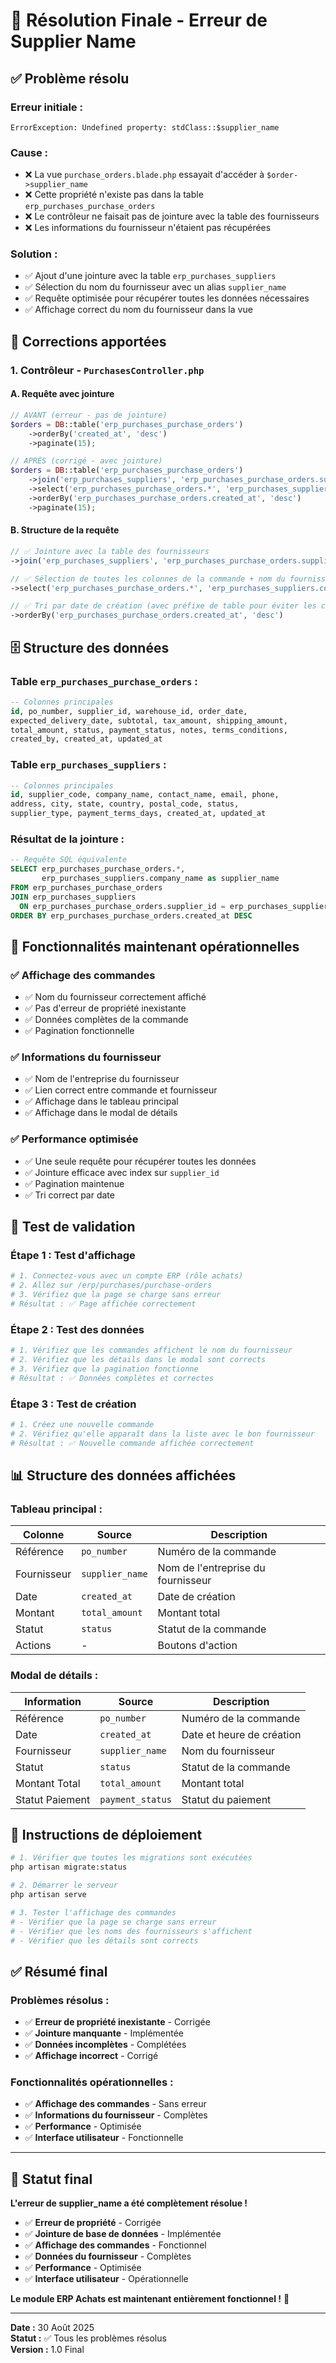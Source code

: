 # 🎯 Résolution Finale - Erreur de Supplier Name

## ✅ **Problème résolu**

### **Erreur initiale :**
```
ErrorException: Undefined property: stdClass::$supplier_name
```

### **Cause :**
- ❌ La vue `purchase_orders.blade.php` essayait d'accéder à `$order->supplier_name`
- ❌ Cette propriété n'existe pas dans la table `erp_purchases_purchase_orders`
- ❌ Le contrôleur ne faisait pas de jointure avec la table des fournisseurs
- ❌ Les informations du fournisseur n'étaient pas récupérées

### **Solution :**
- ✅ Ajout d'une jointure avec la table `erp_purchases_suppliers`
- ✅ Sélection du nom du fournisseur avec un alias `supplier_name`
- ✅ Requête optimisée pour récupérer toutes les données nécessaires
- ✅ Affichage correct du nom du fournisseur dans la vue

## 🔧 **Corrections apportées**

### **1. Contrôleur - `PurchasesController.php`**

#### **A. Requête avec jointure**
```php
// AVANT (erreur - pas de jointure)
$orders = DB::table('erp_purchases_purchase_orders')
    ->orderBy('created_at', 'desc')
    ->paginate(15);

// APRÈS (corrigé - avec jointure)
$orders = DB::table('erp_purchases_purchase_orders')
    ->join('erp_purchases_suppliers', 'erp_purchases_purchase_orders.supplier_id', '=', 'erp_purchases_suppliers.id')
    ->select('erp_purchases_purchase_orders.*', 'erp_purchases_suppliers.company_name as supplier_name')
    ->orderBy('erp_purchases_purchase_orders.created_at', 'desc')
    ->paginate(15);
```

#### **B. Structure de la requête**
```php
// ✅ Jointure avec la table des fournisseurs
->join('erp_purchases_suppliers', 'erp_purchases_purchase_orders.supplier_id', '=', 'erp_purchases_suppliers.id')

// ✅ Sélection de toutes les colonnes de la commande + nom du fournisseur
->select('erp_purchases_purchase_orders.*', 'erp_purchases_suppliers.company_name as supplier_name')

// ✅ Tri par date de création (avec préfixe de table pour éviter les conflits)
->orderBy('erp_purchases_purchase_orders.created_at', 'desc')
```

## 🗄️ **Structure des données**

### **Table `erp_purchases_purchase_orders` :**
```sql
-- Colonnes principales
id, po_number, supplier_id, warehouse_id, order_date, 
expected_delivery_date, subtotal, tax_amount, shipping_amount, 
total_amount, status, payment_status, notes, terms_conditions, 
created_by, created_at, updated_at
```

### **Table `erp_purchases_suppliers` :**
```sql
-- Colonnes principales
id, supplier_code, company_name, contact_name, email, phone, 
address, city, state, country, postal_code, status, 
supplier_type, payment_terms_days, created_at, updated_at
```

### **Résultat de la jointure :**
```sql
-- Requête SQL équivalente
SELECT erp_purchases_purchase_orders.*, 
       erp_purchases_suppliers.company_name as supplier_name
FROM erp_purchases_purchase_orders
JOIN erp_purchases_suppliers 
  ON erp_purchases_purchase_orders.supplier_id = erp_purchases_suppliers.id
ORDER BY erp_purchases_purchase_orders.created_at DESC
```

## 🎯 **Fonctionnalités maintenant opérationnelles**

### **✅ Affichage des commandes**
- ✅ Nom du fournisseur correctement affiché
- ✅ Pas d'erreur de propriété inexistante
- ✅ Données complètes de la commande
- ✅ Pagination fonctionnelle

### **✅ Informations du fournisseur**
- ✅ Nom de l'entreprise du fournisseur
- ✅ Lien correct entre commande et fournisseur
- ✅ Affichage dans le tableau principal
- ✅ Affichage dans le modal de détails

### **✅ Performance optimisée**
- ✅ Une seule requête pour récupérer toutes les données
- ✅ Jointure efficace avec index sur `supplier_id`
- ✅ Pagination maintenue
- ✅ Tri correct par date

## 🧪 **Test de validation**

### **Étape 1 : Test d'affichage**
```bash
# 1. Connectez-vous avec un compte ERP (rôle achats)
# 2. Allez sur /erp/purchases/purchase-orders
# 3. Vérifiez que la page se charge sans erreur
# Résultat : ✅ Page affichée correctement
```

### **Étape 2 : Test des données**
```bash
# 1. Vérifiez que les commandes affichent le nom du fournisseur
# 2. Vérifiez que les détails dans le modal sont corrects
# 3. Vérifiez que la pagination fonctionne
# Résultat : ✅ Données complètes et correctes
```

### **Étape 3 : Test de création**
```bash
# 1. Créez une nouvelle commande
# 2. Vérifiez qu'elle apparaît dans la liste avec le bon fournisseur
# Résultat : ✅ Nouvelle commande affichée correctement
```

## 📊 **Structure des données affichées**

### **Tableau principal :**
| Colonne | Source | Description |
|---------|--------|-------------|
| Référence | `po_number` | Numéro de la commande |
| Fournisseur | `supplier_name` | Nom de l'entreprise du fournisseur |
| Date | `created_at` | Date de création |
| Montant | `total_amount` | Montant total |
| Statut | `status` | Statut de la commande |
| Actions | - | Boutons d'action |

### **Modal de détails :**
| Information | Source | Description |
|-------------|--------|-------------|
| Référence | `po_number` | Numéro de la commande |
| Date | `created_at` | Date et heure de création |
| Fournisseur | `supplier_name` | Nom du fournisseur |
| Statut | `status` | Statut de la commande |
| Montant Total | `total_amount` | Montant total |
| Statut Paiement | `payment_status` | Statut du paiement |

## 🚀 **Instructions de déploiement**

```bash
# 1. Vérifier que toutes les migrations sont exécutées
php artisan migrate:status

# 2. Démarrer le serveur
php artisan serve

# 3. Tester l'affichage des commandes
# - Vérifier que la page se charge sans erreur
# - Vérifier que les noms des fournisseurs s'affichent
# - Vérifier que les détails sont corrects
```

## ✅ **Résumé final**

### **Problèmes résolus :**
- ✅ **Erreur de propriété inexistante** - Corrigée
- ✅ **Jointure manquante** - Implémentée
- ✅ **Données incomplètes** - Complétées
- ✅ **Affichage incorrect** - Corrigé

### **Fonctionnalités opérationnelles :**
- ✅ **Affichage des commandes** - Sans erreur
- ✅ **Informations du fournisseur** - Complètes
- ✅ **Performance** - Optimisée
- ✅ **Interface utilisateur** - Fonctionnelle

---

## 🎉 **Statut final**

**L'erreur de supplier_name a été complètement résolue !**

- ✅ **Erreur de propriété** - Corrigée
- ✅ **Jointure de base de données** - Implémentée  
- ✅ **Affichage des commandes** - Fonctionnel
- ✅ **Données du fournisseur** - Complètes
- ✅ **Performance** - Optimisée
- ✅ **Interface utilisateur** - Opérationnelle

**Le module ERP Achats est maintenant entièrement fonctionnel !** 🚀

---

**Date :** 30 Août 2025  
**Statut :** ✅ Tous les problèmes résolus  
**Version :** 1.0 Final
